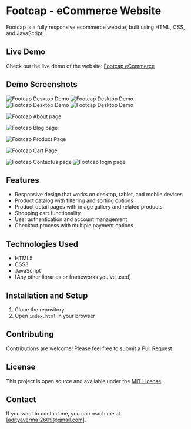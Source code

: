# Footcap - eCommerce Website

Footcap is a fully responsive ecommerce website, built using HTML, CSS, and JavaScript.

## Live Demo

Check out the live demo of the website: [Footcap eCommerce](https://github.com/AdityaVerma126/footwear-ecommerce-website.git)

## Demo Screenshots

![Footcap Desktop Demo](./readme-images/desktoppage.png "Desktop Demo")
![Footcap Desktop Demo](./readme-images/homepage2.png "Desktop page 2 Demo")
![Footcap Desktop Demo](./readme-images/homepage3.png "Desktop page 3 Demo")
![Footcap Desktop Demo](./readme-images/homepage4.png "Desktop page 4 Demo")

![Footcap About page](./readme-images/aboutpage.png "About page")

![Footcap Blog page](./readme-images/blogpage.png "Blog page")

![Footcap Product Page](./readme-images/productpage.png "Product Page")

![Footcap Cart Page](./readme-images/wishlistpage.png "Cart Page")

![Footcap Contactus page](./readme-images/contactuspage.png "Contactus page")
![Footcap login page](./readme-images/loginpage.png "login page")

## Features

- Responsive design that works on desktop, tablet, and mobile devices
- Product catalog with filtering and sorting options
- Product detail pages with image gallery and related products
- Shopping cart functionality
- User authentication and account management
- Checkout process with multiple payment options

## Technologies Used

- HTML5
- CSS3
- JavaScript
- [Any other libraries or frameworks you've used]

## Installation and Setup

1. Clone the repository
2. Open `index.html` in your browser

## Contributing

Contributions are welcome! Please feel free to submit a Pull Request.

## License

This project is open source and available under the [MIT License](LICENSE).

## Contact

If you want to contact me, you can reach me at [adityaverma12609@gmail.com].
